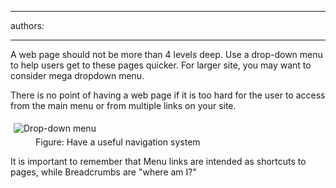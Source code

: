 

---
authors:

---




<span class='intro'> <p>
                    A web page should not be more than 4 levels deep. Use a 
     drop-down menu to help users get to these pages quicker. For 
     larger site, you may want to consider mega dropdown menu.
                </p><p>
                    There is no point of having a web page if it is too hard for 
     the user to access from the main menu or from multiple links 
     on your site.
                </p> </span>

<dl class="image"><dt> 
      <img alt="Drop-down menu" src="http&#58;//www.ssw.com.au/SSW/Standards/Rules/Images/drop_down_menu.gif" style="margin&#58;5px;" />
   </dt><dd>Figure&#58; Have a useful navigation system</dd></dl><p> It is important to remember that Menu links are intended as shortcuts to pages, while Breadcrumbs are &quot;where am I?&quot; </p>


